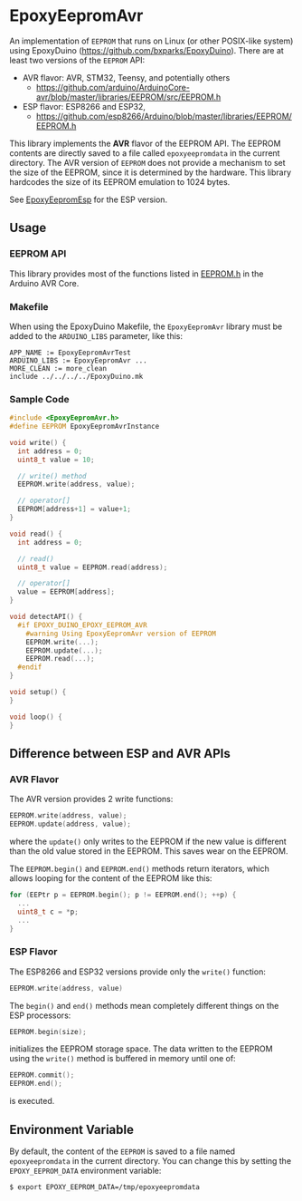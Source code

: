# EpoxyEepromAvr

An implementation of `EEPROM` that runs on Linux (or other POSIX-like system)
using EpoxyDuino (https://github.com/bxparks/EpoxyDuino). There are at least two
versions of the `EEPROM` API:

* AVR flavor: AVR, STM32, Teensy, and potentially others
    * https://github.com/arduino/ArduinoCore-avr/blob/master/libraries/EEPROM/src/EEPROM.h
* ESP flavor: ESP8266 and ESP32,
    * https://github.com/esp8266/Arduino/blob/master/libraries/EEPROM/EEPROM.h

This library implements the **AVR** flavor of the EEPROM API. The EEPROM
contents are directly saved to a file called `epoxyeepromdata` in the current
directory. The AVR version of `EEPROM` does not provide a mechanism to set the
size of the EEPROM, since it is determined by the hardware. This library
hardcodes the size of its EEPROM emulation to 1024 bytes.

See [EpoxyEepromEsp](../EpoxyEepromEsp/) for the ESP version.

## Usage

### EEPROM API

This library provides most of the functions listed in
[EEPROM.h](https://github.com/arduino/ArduinoCore-avr/blob/master/libraries/EEPROM/src/EEPROM.h)
in the Arduino AVR Core.

### Makefile

When using the EpoxyDuino Makefile, the `EpoxyEepromAvr` library must be added to
the `ARDUINO_LIBS` parameter, like this:

```
APP_NAME := EpoxyEepromAvrTest
ARDUINO_LIBS := EpoxyEepromAvr ...
MORE_CLEAN := more_clean
include ../../../../EpoxyDuino.mk
```

### Sample Code

```C++
#include <EpoxyEepromAvr.h>
#define EEPROM EpoxyEepromAvrInstance

void write() {
  int address = 0;
  uint8_t value = 10;

  // write() method
  EEPROM.write(address, value);

  // operator[]
  EEPROM[address+1] = value+1;
}

void read() {
  int address = 0;

  // read()
  uint8_t value = EEPROM.read(address);

  // operator[]
  value = EEPROM[address];
}

void detectAPI() {
  #if EPOXY_DUINO_EPOXY_EEPROM_AVR
    #warning Using EpoxyEepromAvr version of EEPROM
    EEPROM.write(...);
    EEPROM.update(...);
    EEPROM.read(...);
  #endif
}

void setup() {
}

void loop() {
}
```

## Difference between ESP and AVR APIs

### AVR Flavor

The AVR version provides 2 write functions:

```C++
EEPROM.write(address, value);
EEPROM.update(address, value);
```
where the `update()` only writes to the EEPROM if the new value is different
than the old value stored in the EEPROM. This saves wear on the EEPROM.

The `EEPROM.begin()` and `EEPROM.end()` methods return iterators, which allows
looping for the content of the EEPROM like this:

```C++
for (EEPtr p = EEPROM.begin(); p != EEPROM.end(); ++p) {
  ...
  uint8_t c = *p;
  ...
}
```

### ESP Flavor

The ESP8266 and ESP32 versions provide only the `write()` function:

```C++
EEPROM.write(address, value)
```

The `begin()` and `end()` methods mean completely different things on the ESP
processors:

```C++
EEPROM.begin(size);
```
initializes the EEPROM storage space. The data written to the EEPROM using
the `write()` method is buffered in memory until one of:

```C++
EEPROM.commit();
EEPROM.end();
```
is executed.

## Environment Variable

By default, the content of the `EEPROM` is saved to a file named
`epoxyeepromdata` in the current directory. You can change this by setting the
`EPOXY_EEPROM_DATA` environment variable:

```
$ export EPOXY_EEPROM_DATA=/tmp/epoxyeepromdata
```

